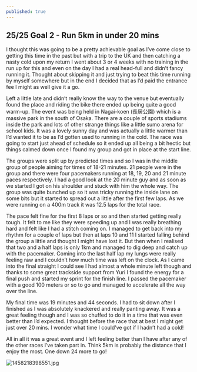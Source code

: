 ```yaml
---
published: true
---
```



## 25/25 Goal 2 - Run 5km in under 20 mins

I thought this was going to be a pretty achievable goal as I’ve come close to getting this time in the past but with a trip to the UK and then catching a nasty cold upon my return I went about 3 or 4 weeks with no training in the run up for this and even on the day I had a real head-full and didn’t fancy running it. Thought about skipping it and just trying to beat this time running by myself somewhere but in the end I decided that as I’d paid the entrance fee I might as well give it a go.  
 
Left a little late and didn’t really know the way to the venue but eventually found the place and riding the bike there ended up being quite a good warm-up. The event was being held in Nagai-koen (長居公園) which is a massive park in the south of Osaka. There are a couple of sports stadiums inside the park and lots of other strange things like a little sumo arena for school kids. It was a lovely sunny day and was actually a little warmer than I’d wanted it to be as I’d gotten used to running in the cold. The race was going to start just ahead of schedule so it ended up all being a bit hectic but things calmed down once I found my group and got in place at the start line.  
 
The groups were split up by predicted times and so I was in the middle group of people aiming for times of 18-21 minutes. 21 people were in the group and there were four pacemakers running at 18, 19, 20 and 21 minute paces respectively. I had a good look at the 20 minute guy and as soon as we started I got on his shoulder and stuck with him the whole way. The group was quite bunched up so it was tricky running the inside lane on some bits but it started to spread out a little after the first few laps. As we were running on a 400m track it was 12.5 laps for the total race.  
 
The pace felt fine for the first 8 laps or so and then started getting really tough. It felt to me like they were speeding up and I was really breathing hard and felt like I had a stitch coming on. I managed to get back into my rhythm for a couple of laps but then at laps 10 and 11 I started falling behind the group a little and thought I might have lost it. But then when I realised that two and a half laps is only 1km and managed to dig deep and catch up with the pacemaker. Coming into the last half lap my lungs were really feeling raw and I couldn’t how much time was left on the clock. As I came into the final straight I could see I had almost a whole minute left though and thanks to some great trackside support from Yuri I found the energy for a final push and started my sprint for the finish line. I passed the pacemaker with a good 100 meters or so to go and managed to accelerate all the way over the line.  
 
My final time was 19 minutes and 44 seconds. I had to sit down after I finished as I was absolutely knackered and really panting away. It was a great feeling though and I was so chuffed to do it in a time that was even better than I’d expected. I thought before the race that at best I might get just over 20 mins. I wonder what time I could’ve got if I hadn’t had a cold!  
 
All in all it was a great event and I left feeling better than I have after any of the other races I’ve taken part in. Think 5km is probably the distance that I enjoy the most. One down 24 more to go!  

![1458218398551.jpg]({{site.baseurl}}/_posts/1458218398551.jpg)
